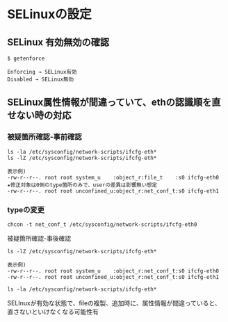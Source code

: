 # SELinuxの設定

## SELinux 有効無効の確認

```
$ getenforce

Enforcing → SELinux有効
Disabled → SELinux無効
```

## SELinux属性情報が間違っていて、ethの認識順を直せない時の対応

### 被疑箇所確認-事前確認

```
ls -la /etc/sysconfig/network-scripts/ifcfg-eth*
ls -lZ /etc/sysconfig/network-scripts/ifcfg-eth*

表示例)
-rw-r--r--. root root system_u    :object_r:file_t    :s0 ifcfg-eth0  ★修正対象は0側のtype箇所のみで、userの差異は影響無い想定
-rw-r--r--. root root unconfined_u:object_r:net_conf_t:s0 ifcfg-eth1
```

### typeの変更

```
chcon -t net_conf_t /etc/sysconfig/network-scripts/ifcfg-eth0

```

被疑箇所確認-事後確認
```
ls -lZ /etc/sysconfig/network-scripts/ifcfg-eth*

表示例)
-rw-r--r--. root root system_u    :object_r:net_conf_t:s0 ifcfg-eth0
-rw-r--r--. root root unconfined_u:object_r:net_conf_t:s0 ifcfg-eth1

ls -la /etc/sysconfig/network-scripts/ifcfg-eth*
```

SELInuxが有効な状態で、fileの複製、追加時に、属性情報が間違っていると、
直さないといけなくなる可能性有
